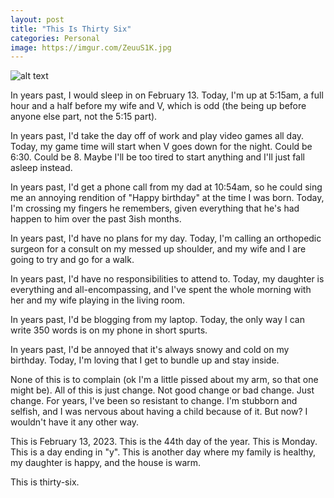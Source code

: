 ```yaml
---
layout: post
title: "This Is Thirty Six"
categories: Personal
image: https://imgur.com/ZeuuS1K.jpg
---
```


![alt text][headerImg]

In years past, I would sleep in on February 13. Today, I'm up at 5:15am, a full hour and a half before my wife and V, which is odd (the being up before anyone else part, not the 5:15 part).

In years past, I'd take the day off of work and play video games all day. Today, my game time will start when V goes down for the night. Could be 6:30. Could be 8. Maybe I'll be too tired to start anything and I'll just fall asleep instead.

In years past, I'd get a phone call from my dad at 10:54am, so he could sing me an annoying rendition of "Happy birthday" at the time I was born. Today, I'm crossing my fingers he remembers, given everything that he's had happen to him over the past 3ish months.

In years past, I'd have no plans for my day. Today, I'm calling an orthopedic surgeon for a consult on my messed up shoulder, and my wife and I are going to try and go for a walk.

In years past, I'd have no responsibilities to attend to. Today, my daughter is everything and all-encompassing, and I've spent the whole morning with her and my wife playing in the living room.

In years past, I'd be blogging from my laptop. Today, the only way I can write 350 words is on my phone in short spurts.

In years past, I'd be annoyed that it's always snowy and cold on my birthday. Today, I'm loving that I get to bundle up and stay inside.

None of this is to complain (ok I'm a little pissed about my arm, so that one might be). All of this is just change. Not good change or bad change. Just change. For years, I've been so resistant to change. I'm stubborn and selfish, and I was nervous about having a child because of it. But now? I wouldn't have it any other way.

This is February 13, 2023. This is the 44th day of the year. This is Monday. This is a day ending in "y". This is another day where my family is healthy, my daughter is happy, and the house is warm.

This is thirty-six.

[headerImg]: https://imgur.com/ZeuuS1K.jpg "The most fascinating thing in the world for my daughter is staring through a crunchy pineapple ring at her mom"
